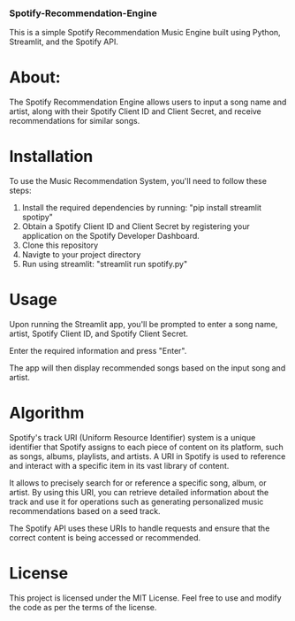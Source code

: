 ### Spotify-Recommendation-Engine
This is a simple Spotify Recommendation Music Engine built using Python, Streamlit, and the Spotify API.

# About:
The Spotify Recommendation Engine allows users to input a song name and artist, along with their Spotify Client ID and Client Secret, and receive recommendations for similar songs.

# Installation
To use the Music Recommendation System, you'll need to follow these steps:

1. Install the required dependencies by running: "pip install streamlit spotipy"
2. Obtain a Spotify Client ID and Client Secret by registering your application on the Spotify Developer Dashboard.
3. Clone this repository
4. Navigte to your project directory 
5. Run using streamlit: "streamlit run spotify.py"

# Usage
Upon running the Streamlit app, you'll be prompted to enter a song name, artist, Spotify Client ID, and Spotify Client Secret.

Enter the required information and press "Enter".

The app will then display recommended songs based on the input song and artist.

# Algorithm

Spotify's track URI (Uniform Resource Identifier) system is a unique identifier that Spotify assigns to each piece of content on its platform, such as songs, albums, playlists, and artists. A URI in Spotify is used to reference and interact with a specific item in its vast library of content.

It allows to precisely search for or reference a specific song, album, or artist. By using this URI, you can retrieve detailed information about the track and use it for operations such as generating personalized music recommendations based on a seed track.

The Spotify API uses these URIs to handle requests and ensure that the correct content is being accessed or recommended.

# License
This project is licensed under the MIT License. Feel free to use and modify the code as per the terms of the license.

